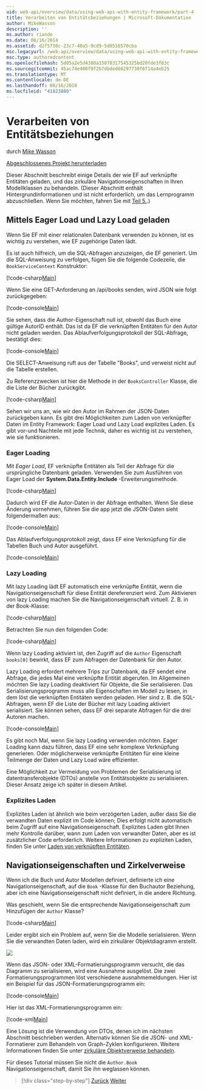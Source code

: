 ```yaml
---
uid: web-api/overview/data/using-web-api-with-entity-framework/part-4
title: Verarbeiten von Entitätsbeziehungen | Microsoft-Dokumentation
author: MikeWasson
description: ''
ms.author: riande
ms.date: 06/16/2014
ms.assetid: d2f5710c-23c7-40a5-9cd9-5d0516570cba
msc.legacyurl: /web-api/overview/data/using-web-api-with-entity-framework/part-4
msc.type: authoredcontent
ms.openlocfilehash: 5d05a2e5d4380a15078317545325bd20fde3f83c
ms.sourcegitcommit: 45ac74e400f9f2b7dbded66297730f6f14a4eb25
ms.translationtype: MT
ms.contentlocale: de-DE
ms.lasthandoff: 08/16/2018
ms.locfileid: "41823880"
---
```

<a name="handling-entity-relations"></a>Verarbeiten von Entitätsbeziehungen
====================
durch [Mike Wasson](https://github.com/MikeWasson)

[Abgeschlossenes Projekt herunterladen](https://github.com/MikeWasson/BookService)

Dieser Abschnitt beschreibt einige Details der wie EF auf verknüpfte Entitäten geladen, und das zirkuläre Navigationseigenschaften in Ihren Modellklassen zu behandeln. (Dieser Abschnitt enthält Hintergrundinformationen und ist nicht erforderlich, um das Lernprogramm abzuschließen. Wenn Sie möchten, fahren Sie mit [Teil 5.](part-5.md).)

## <a name="eager-loading-versus-lazy-loading"></a>Mittels Eager Load und Lazy Load geladen

Wenn Sie EF mit einer relationalen Datenbank verwenden zu können, ist es wichtig zu verstehen, wie EF zugehörige Daten lädt.

Es ist auch hilfreich, um die SQL-Abfragen anzuzeigen, die EF generiert. Um die SQL-Anweisung zu verfolgen, fügen Sie die folgende Codezeile, die `BookServiceContext` Konstruktor:

[!code-csharp[Main](part-4/samples/sample1.cs)]

Wenn Sie eine GET-Anforderung an /api/books senden, wird JSON wie folgt zurückgegeben:

[!code-console[Main](part-4/samples/sample2.cmd)]

Sie sehen, dass die Author-Eigenschaft null ist, obwohl das Buch eine gültige AutorID enthält. Das ist da EF die verknüpften Entitäten für den Autor nicht geladen werden. Das Ablaufverfolgungsprotokoll der SQL-Abfrage, bestätigt dies:

[!code-console[Main](part-4/samples/sample3.sql)]

Die SELECT-Anweisung ruft aus der Tabelle "Books", und verweist nicht auf die Tabelle erstellen.

Zu Referenzzwecken ist hier die Methode in der `BooksController` Klasse, die die Liste der Bücher zurückgibt.

[!code-csharp[Main](part-4/samples/sample4.cs)]

Sehen wir uns an, wie wir den Autor im Rahmen der JSON-Daten zurückgeben kann. Es gibt drei Möglichkeiten zum Laden von verknüpfter Daten im Entity Framework: Eager Load und Lazy Load explizites Laden. Es gibt vor-und Nachteile mit jede Technik, daher es wichtig ist zu verstehen, wie sie funktionieren.

### <a name="eager-loading"></a>Eager Loading

Mit *Eager Load*, EF verknüpfte Entitäten als Teil der Abfrage für die ursprüngliche Datenbank geladen. Verwenden Sie zum Ausführen von Eager Load der **System.Data.Entity.Include** -Erweiterungsmethode.

[!code-csharp[Main](part-4/samples/sample5.cs)]

Dadurch wird EF die Autor-Daten in der Abfrage enthalten. Wenn Sie diese Änderung vornehmen, führen Sie die app jetzt die JSON-Daten sieht folgendermaßen aus:

[!code-console[Main](part-4/samples/sample6.cmd)]

Das Ablaufverfolgungsprotokoll zeigt, dass EF eine Verknüpfung für die Tabellen Buch und Autor ausgeführt.

[!code-console[Main](part-4/samples/sample7.cmd)]

### <a name="lazy-loading"></a>Lazy Loading

Mit lazy Loading lädt EF automatisch eine verknüpfte Entität, wenn die Navigationseigenschaft für diese Entität dereferenziert wird. Zum Aktivieren von lazy Loading machen Sie die Navigationseigenschaft virtuell. Z. B. in der Book-Klasse:

[!code-csharp[Main](part-4/samples/sample8.cs?highlight=6)]

Betrachten Sie nun den folgenden Code:

[!code-csharp[Main](part-4/samples/sample9.cs)]

Wenn lazy Loading aktiviert ist, den Zugriff auf die `Author` Eigenschaft `books[0]` bewirkt, dass EF zum Abfragen der Datenbank für den Autor.

Lazy Loading erfordert mehrere Trips zur Datenbank, da EF sendet eine Abfrage, die jedes Mal eine verknüpfte Entität abgerufen. Im Allgemeinen möchten Sie lazy Loading deaktiviert für Objekte, die Sie serialisieren. Das Serialisierungsprogramm muss alle Eigenschaften im Modell zu lesen, in dem löst die verknüpften Entitäten werden geladen. Hier sind z. B. die SQL-Abfragen, wenn EF die Liste der Bücher mit lazy Loading aktiviert serialisiert. Sie können sehen, dass EF drei separate Abfragen für die drei Autoren machen.

[!code-console[Main](part-4/samples/sample10.sql)]

Es gibt noch Mal, wenn Sie lazy Loading verwenden möchten. Eager Loading kann dazu führen, dass EF eine sehr komplexe Verknüpfung generieren. Oder möglicherweise verknüpfte Entitäten für eine kleine Teilmenge der Daten und Lazy Load wäre effizienter.

Eine Möglichkeit zur Vermeidung von Problemen der Serialisierung ist datentransferobjekte (DTOs) anstelle von Entitätsobjekte zu serialisieren. Dieser Ansatz zeige ich später in diesem Artikel.

### <a name="explicit-loading"></a>Explizites Laden

Explizites Laden ist ähnlich wie beim verzögerten Laden, außer dass Sie die verwandten Daten explizit im Code können; Dies erfolgt nicht automatisch beim Zugriff auf eine Navigationseigenschaft. Explizites Laden gibt Ihnen mehr Kontrolle darüber, wann zum Laden von verwandter Daten, aber es ist zusätzlicher Code erforderlich. Weitere Informationen zu expliziten Laden, finden Sie unter [Laden von verknüpften Entitäten](https://msdn.microsoft.com/data/jj574232#explicit).

## <a name="navigation-properties-and-circular-references"></a>Navigationseigenschaften und Zirkelverweise

Wenn ich die Buch und Autor Modellen definiert, definierte ich eine Navigationseigenschaft, auf die `Book` -Klasse für den Buchautor Beziehung, aber ich eine Navigationseigenschaft nicht definiert, in die andere Richtung.

Was geschieht, wenn Sie die entsprechende Navigationseigenschaft zum Hinzufügen der `Author` Klasse?

[!code-csharp[Main](part-4/samples/sample11.cs?highlight=7)]

Leider ergibt sich ein Problem auf, wenn Sie die Modelle serialisieren. Wenn Sie die verwandten Daten laden, wird ein zirkulärer Objektdiagramm erstellt.

![](part-4/_static/image1.png)

Wenn das JSON- oder XML-Formatierungsprogramm versucht, die das Diagramm zu serialisieren, wird eine Ausnahme ausgelöst. Die zwei Formatierungsprogrammen löst verschiedene ausnahmemeldungen. Hier ist ein Beispiel für das JSON-Formatierungsprogramm ein:

[!code-console[Main](part-4/samples/sample12.cmd)]

Hier ist das XML-Formatierungsprogramm ein:

[!code-xml[Main](part-4/samples/sample13.xml)]

Eine Lösung ist die Verwendung von DTOs, denen ich im nächsten Abschnitt beschrieben werden. Alternativ können Sie die JSON- und XML-Formatierer zum Behandeln von Graph-Zyklen konfigurieren. Weitere Informationen finden Sie unter [zirkuläre Objektverweise behandeln](../../formats-and-model-binding/json-and-xml-serialization.md#handling_circular_object_references).

Für dieses Tutorial müssen Sie nicht die `Author.Book` Navigationseigenschaft, damit Sie ihn weglassen können.

> [!div class="step-by-step"]
> [Zurück](part-3.md)
> [Weiter](part-5.md)
